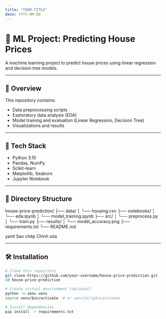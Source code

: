 ```yaml
---
title: "YOUR-TITLE"
date: YYYY-MM-DD
---
```


# 🧠 ML Project: Predicting House Prices

A machine learning project to predict house prices using linear regression and decision tree models.

---

## 📖 Overview

This repository contains:

- Data preprocessing scripts
- Exploratory data analysis (EDA)
- Model training and evaluation (Linear Regression, Decision Tree)
- Visualizations and results

---

## 🧰 Tech Stack

- Python 3.10
- Pandas, NumPy
- Scikit-learn
- Matplotlib, Seaborn
- Jupyter Notebook

---

## 📁 Directory Structure

house-price-prediction/
├── data/
│ └── housing.csv
├── notebooks/
│ └── eda.ipynb
│ └── model_training.ipynb
├── src/
│ └── preprocess.py
│ └── train.py
├── results/
│ └── model_accuracy.png
├── requirements.txt
└── README.md

yaml
Sao chép
Chỉnh sửa

---

## 🛠 Installation

```bash
# Clone this repository
git clone https://github.com/your-username/house-price-prediction.git
cd house-price-prediction

# Create virtual environment (optional)
python -m venv venv
source venv/bin/activate  # or venv\Scripts\activate

# Install dependencies
pip install -r requirements.txt
